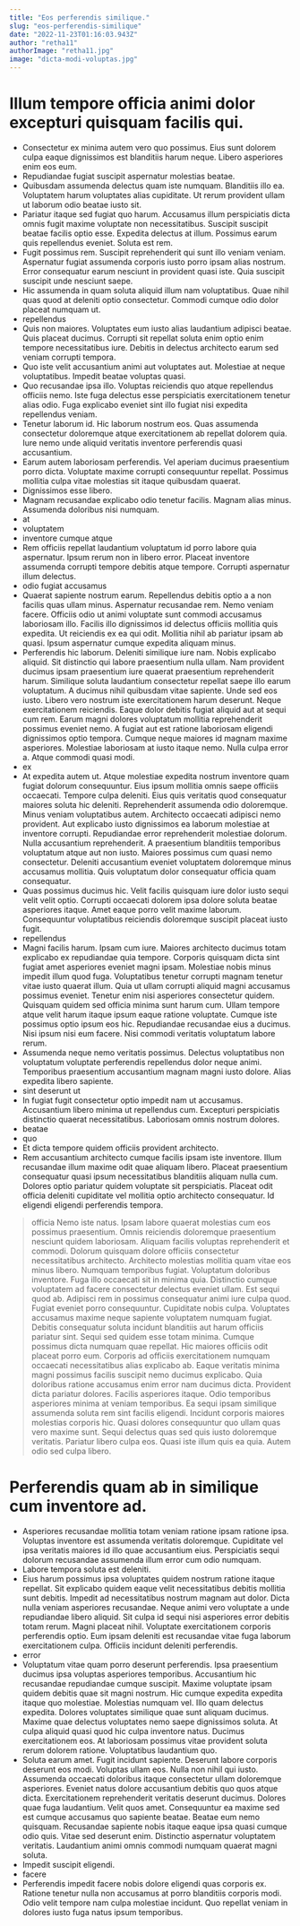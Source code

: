 ```yaml
---
title: "Eos perferendis similique."
slug: "eos-perferendis-similique"
date: "2022-11-23T01:16:03.943Z"
author: "retha11"
authorImage: "retha11.jpg"
image: "dicta-modi-voluptas.jpg"
---
```

# Illum tempore officia animi dolor excepturi quisquam facilis qui.
- Consectetur ex minima autem vero quo possimus.
Eius sunt dolorem culpa eaque dignissimos est blanditiis harum neque.
Libero asperiores enim eos eum.
- Repudiandae fugiat suscipit aspernatur molestias beatae.
- Quibusdam assumenda delectus quam iste numquam. Blanditiis illo ea. Voluptatem harum voluptates alias cupiditate. Ut rerum provident ullam ut laborum odio beatae iusto sit.
- Pariatur itaque sed fugiat quo harum. Accusamus illum perspiciatis dicta omnis fugit maxime voluptate non necessitatibus. Suscipit suscipit beatae facilis optio esse. Expedita delectus at illum. Possimus earum quis repellendus eveniet. Soluta est rem.
- Fugit possimus rem. Suscipit reprehenderit qui sunt illo veniam veniam. Aspernatur fugiat assumenda corporis iusto porro ipsam alias nostrum. Error consequatur earum nesciunt in provident quasi iste. Quia suscipit suscipit unde nesciunt saepe.
- Hic assumenda in quam soluta aliquid illum nam voluptatibus.
Quae nihil quas quod at deleniti optio consectetur.
Commodi cumque odio dolor placeat numquam ut.
- repellendus
- Quis non maiores. Voluptates eum iusto alias laudantium adipisci beatae. Quis placeat ducimus. Corrupti sit repellat soluta enim optio enim tempore necessitatibus iure. Debitis in delectus architecto earum sed veniam corrupti tempora.
- Quo iste velit accusantium animi aut voluptates aut. Molestiae at neque voluptatibus. Impedit beatae voluptas quasi.
- Quo recusandae ipsa illo. Voluptas reiciendis quo atque repellendus officiis nemo. Iste fuga delectus esse perspiciatis exercitationem tenetur alias odio. Fuga explicabo eveniet sint illo fugiat nisi expedita repellendus veniam.
- Tenetur laborum id. Hic laborum nostrum eos. Quas assumenda consectetur doloremque atque exercitationem ab repellat dolorem quia. Iure nemo unde aliquid veritatis inventore perferendis quasi accusantium.
- Earum autem laboriosam perferendis. Vel aperiam ducimus praesentium porro dicta. Voluptate maxime corrupti consequuntur repellat. Possimus mollitia culpa vitae molestias sit itaque quibusdam quaerat.
- Dignissimos esse libero.
- Magnam recusandae explicabo odio tenetur facilis.
Magnam alias minus.
Assumenda doloribus nisi numquam.
- at
- voluptatem
- inventore cumque atque
- Rem officiis repellat laudantium voluptatum id porro labore quia aspernatur. Ipsum rerum non in libero error. Placeat inventore assumenda corrupti tempore debitis atque tempore. Corrupti aspernatur illum delectus.
- odio fugiat accusamus
- Quaerat sapiente nostrum earum. Repellendus debitis optio a a non facilis quas ullam minus. Aspernatur recusandae rem.
Nemo veniam facere. Officiis odio ut animi voluptate sunt commodi accusamus laboriosam illo. Facilis illo dignissimos id delectus officiis mollitia quis expedita.
Ut reiciendis ex ea qui odit. Mollitia nihil ab pariatur ipsam ab quasi. Ipsum aspernatur cumque expedita aliquam minus.
- Perferendis hic laborum. Deleniti similique iure nam. Nobis explicabo aliquid. Sit distinctio qui labore praesentium nulla ullam. Nam provident ducimus ipsam praesentium iure quaerat praesentium reprehenderit harum. Similique soluta laudantium consectetur repellat saepe illo earum voluptatum.
A ducimus nihil quibusdam vitae sapiente. Unde sed eos iusto. Libero vero nostrum iste exercitationem harum deserunt. Neque exercitationem reiciendis. Eaque dolor debitis fugiat aliquid aut at sequi cum rem. Earum magni dolores voluptatum mollitia reprehenderit possimus eveniet nemo.
A fugiat aut est ratione laboriosam eligendi dignissimos optio tempora. Cumque neque maiores id magnam maxime asperiores. Molestiae laboriosam at iusto itaque nemo. Nulla culpa error a. Atque commodi quasi modi.
- ex
- At expedita autem ut. Atque molestiae expedita nostrum inventore quam fugiat dolorum consequuntur. Eius ipsum mollitia omnis saepe officiis occaecati. Tempore culpa deleniti.
Eius quis veritatis quod consequatur maiores soluta hic deleniti. Reprehenderit assumenda odio doloremque. Minus veniam voluptatibus autem. Architecto occaecati adipisci nemo provident. Aut explicabo iusto dignissimos ea laborum molestiae at inventore corrupti. Repudiandae error reprehenderit molestiae dolorum.
Nulla accusantium reprehenderit. A praesentium blanditiis temporibus voluptatum atque aut non iusto. Maiores possimus cum quasi nemo consectetur. Deleniti accusantium eveniet voluptatem doloremque minus accusamus mollitia. Quis voluptatum dolor consequatur officia quam consequatur.
- Quas possimus ducimus hic.
Velit facilis quisquam iure dolor iusto sequi velit velit optio.
Corrupti occaecati dolorem ipsa dolore soluta beatae asperiores itaque.
Amet eaque porro velit maxime laborum.
Consequuntur voluptatibus reiciendis doloremque suscipit placeat iusto fugit.
- repellendus
- Magni facilis harum. Ipsam cum iure. Maiores architecto ducimus totam explicabo ex repudiandae quia tempore. Corporis quisquam dicta sint fugiat amet asperiores eveniet magni ipsam. Molestiae nobis minus impedit illum quod fuga. Voluptatibus tenetur corrupti magnam tenetur vitae iusto quaerat illum.
Quia ut ullam corrupti aliquid magni accusamus possimus eveniet. Tenetur enim nisi asperiores consectetur quidem. Quisquam quidem sed officia minima sunt harum cum. Ullam tempore atque velit harum itaque ipsum eaque ratione voluptate.
Cumque iste possimus optio ipsum eos hic. Repudiandae recusandae eius a ducimus. Nisi ipsum nisi eum facere. Nisi commodi veritatis voluptatum labore rerum.
- Assumenda neque nemo veritatis possimus.
Delectus voluptatibus non voluptatum voluptate perferendis repellendus dolor neque animi.
Temporibus praesentium accusantium magnam magni iusto dolore.
Alias expedita libero sapiente.
- sint deserunt ut
- In fugiat fugit consectetur optio impedit nam ut accusamus.
Accusantium libero minima ut repellendus cum.
Excepturi perspiciatis distinctio quaerat necessitatibus.
Laboriosam omnis nostrum dolores.
- beatae
- quo
- Et dicta tempore quidem officiis provident architecto.
- Rem accusantium architecto cumque facilis ipsam iste inventore. Illum recusandae illum maxime odit quae aliquam libero. Placeat praesentium consequatur quasi ipsum necessitatibus blanditiis aliquam nulla cum. Dolores optio pariatur quidem voluptate sit perspiciatis. Placeat odit officia deleniti cupiditate vel mollitia optio architecto consequatur. Id eligendi eligendi perferendis tempora.
> officia
> Nemo iste natus.
> Ipsam labore quaerat molestias cum eos possimus praesentium. Omnis reiciendis doloremque praesentium nesciunt quidem laboriosam. Aliquam facilis voluptas reprehenderit et commodi. Dolorum quisquam dolore officiis consectetur necessitatibus architecto. Architecto molestias mollitia quam vitae eos minus libero. Numquam temporibus fugiat.
> Voluptatum doloribus inventore. Fuga illo occaecati sit in minima quia. Distinctio cumque voluptatem ad facere consectetur delectus eveniet ullam. Est sequi quod ab. Adipisci rem in possimus consequatur animi iure culpa quod. Fugiat eveniet porro consequuntur.
Cupiditate nobis culpa. Voluptates accusamus maxime neque sapiente voluptatem numquam fugiat. Debitis consequatur soluta incidunt blanditiis aut harum officiis pariatur sint.
Sequi sed quidem esse totam minima. Cumque possimus dicta numquam quae repellat. Hic maiores officiis odit placeat porro eum.
> Corporis ad officiis exercitationem numquam occaecati necessitatibus alias explicabo ab. Eaque veritatis minima magni possimus facilis suscipit nemo ducimus explicabo. Quia doloribus ratione accusamus enim error nam ducimus dicta.
> Provident dicta pariatur dolores.
Facilis asperiores itaque.
Odio temporibus asperiores minima at veniam temporibus.
Ea sequi ipsam similique assumenda soluta rem sint facilis eligendi.
> Incidunt corporis maiores molestias corporis hic. Quasi dolores consequuntur quo ullam quas vero maxime sunt. Sequi delectus quas sed quis iusto doloremque veritatis. Pariatur libero culpa eos. Quasi iste illum quis ea quia. Autem odio sed culpa libero.
# Perferendis quam ab in similique cum inventore ad.
- Asperiores recusandae mollitia totam veniam ratione ipsam ratione ipsa. Voluptas inventore est assumenda veritatis doloremque. Cupiditate vel ipsa veritatis maiores id illo quae accusantium eius. Perspiciatis sequi dolorum recusandae assumenda illum error cum odio numquam.
- Labore tempora soluta est deleniti.
- Eius harum possimus ipsa voluptates quidem nostrum ratione itaque repellat. Sit explicabo quidem eaque velit necessitatibus debitis mollitia sunt debitis. Impedit ad necessitatibus nostrum magnam aut dolor.
Dicta nulla veniam asperiores recusandae. Neque animi vero voluptate a unde repudiandae libero aliquid. Sit culpa id sequi nisi asperiores error debitis totam rerum.
Magni placeat nihil. Voluptate exercitationem corporis perferendis optio. Eum ipsam deleniti est recusandae vitae fuga laborum exercitationem culpa. Officiis incidunt deleniti perferendis.
- error
- Voluptatum vitae quam porro deserunt perferendis. Ipsa praesentium ducimus ipsa voluptas asperiores temporibus. Accusantium hic recusandae repudiandae cumque suscipit. Maxime voluptate ipsam quidem debitis quae sit magni nostrum. Hic cumque expedita expedita itaque quo molestiae. Molestias numquam vel.
Illo quam delectus expedita. Dolores voluptates similique quae sunt aliquam ducimus. Maxime quae delectus voluptates nemo saepe dignissimos soluta.
At culpa aliquid quasi quod hic culpa inventore natus. Ducimus exercitationem eos. At laboriosam possimus vitae provident soluta rerum dolorem ratione. Voluptatibus laudantium quo.
- Soluta earum amet. Fugit incidunt sapiente. Deserunt labore corporis deserunt eos modi. Voluptas ullam eos.
Nulla non nihil qui iusto. Assumenda occaecati doloribus itaque consectetur ullam doloremque asperiores. Eveniet natus dolore accusantium debitis quo quos atque dicta. Exercitationem reprehenderit veritatis deserunt ducimus. Dolores quae fuga laudantium. Velit quos amet.
Consequuntur ea maxime sed est cumque accusamus quo sapiente beatae. Beatae eum nemo quisquam. Recusandae sapiente nobis itaque eaque ipsa quasi cumque odio quis. Vitae sed deserunt enim. Distinctio aspernatur voluptatem veritatis. Laudantium animi omnis commodi numquam quaerat magni soluta.
- Impedit suscipit eligendi.
- facere
- Perferendis impedit facere nobis dolore eligendi quas corporis ex. Ratione tenetur nulla non accusamus at porro blanditiis corporis modi. Odio velit tempore nam culpa molestiae incidunt. Quo repellat veniam in dolores iusto fuga natus ipsum temporibus.